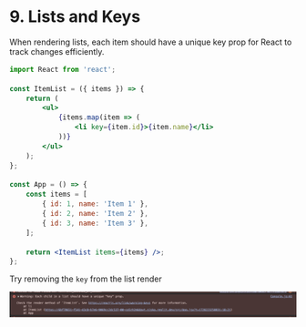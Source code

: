 # 9. Lists and Keys

When rendering lists, each item should have a unique key prop for React to track changes efficiently.

```jsx
import React from 'react';

const ItemList = ({ items }) => {
    return (
        <ul>
            {items.map(item => (
                <li key={item.id}>{item.name}</li>
            ))}
        </ul>
    );
};

const App = () => {
    const items = [
        { id: 1, name: 'Item 1' },
        { id: 2, name: 'Item 2' },
        { id: 3, name: 'Item 3' },
    ];

    return <ItemList items={items} />;
};
```

Try removing the `key` from the list render 

![Screenshot 2024-10-06 at 7.31.14 PM.png](9%20Lists%20and%20Keys%2022390c2fa21b81a79746c64302bc1531/Screenshot_2024-10-06_at_7.31.14_PM.png)